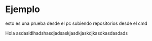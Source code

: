 # Ejemplo
esto es una prueba desde el pc subiendo repositorios desde el cmd


Hola asdasldlhadshasdjadsaskjasdkjaskdjkasdkasdasdads
